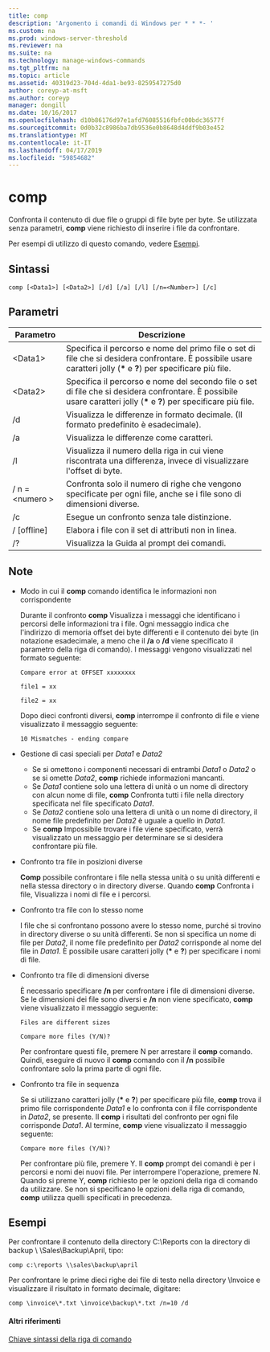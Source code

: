 ```yaml
---
title: comp
description: 'Argomento i comandi di Windows per * * *- '
ms.custom: na
ms.prod: windows-server-threshold
ms.reviewer: na
ms.suite: na
ms.technology: manage-windows-commands
ms.tgt_pltfrm: na
ms.topic: article
ms.assetid: 40319d23-704d-4da1-be93-8259547275d0
author: coreyp-at-msft
ms.author: coreyp
manager: dongill
ms.date: 10/16/2017
ms.openlocfilehash: d10b86176d97e1afd76085516fbfc00bdc36577f
ms.sourcegitcommit: 0d0b32c8986ba7db9536e0b8648d4ddf9b03e452
ms.translationtype: MT
ms.contentlocale: it-IT
ms.lasthandoff: 04/17/2019
ms.locfileid: "59854682"
---
```

# <a name="comp"></a>comp



Confronta il contenuto di due file o gruppi di file byte per byte. Se utilizzata senza parametri, **comp** viene richiesto di inserire i file da confrontare.

Per esempi di utilizzo di questo comando, vedere [Esempi](#BKMK_examples).

## <a name="syntax"></a>Sintassi

```
comp [<Data1>] [<Data2>] [/d] [/a] [/l] [/n=<Number>] [/c]
```

## <a name="parameters"></a>Parametri

|Parametro|Descrizione|
|---------|-----------|
|\<Data1>|Specifica il percorso e nome del primo file o set di file che si desidera confrontare. È possibile usare caratteri jolly (**&#42;** e **?**) per specificare più file.|
|\<Data2>|Specifica il percorso e nome del secondo file o set di file che si desidera confrontare. È possibile usare caratteri jolly (**&#42;** e **?**) per specificare più file.|
|/d|Visualizza le differenze in formato decimale. (Il formato predefinito è esadecimale).|
|/a|Visualizza le differenze come caratteri.|
|/l|Visualizza il numero della riga in cui viene riscontrata una differenza, invece di visualizzare l'offset di byte.|
|/ n =\<numero >|Confronta solo il numero di righe che vengono specificate per ogni file, anche se i file sono di dimensioni diverse.|
|/c|Esegue un confronto senza tale distinzione.|
|/ [offline]|Elabora i file con il set di attributi non in linea.|
|/?|Visualizza la Guida al prompt dei comandi.|

## <a name="remarks"></a>Note

-   Modo in cui il **comp** comando identifica le informazioni non corrispondente

    Durante il confronto **comp** Visualizza i messaggi che identificano i percorsi delle informazioni tra i file. Ogni messaggio indica che l'indirizzo di memoria offset dei byte differenti e il contenuto dei byte (in notazione esadecimale, a meno che il **/a** o **/d** viene specificato il parametro della riga di comando). I messaggi vengono visualizzati nel formato seguente:

    `Compare error at OFFSET xxxxxxxx`

    `file1 = xx`

    `file2 = xx`

    Dopo dieci confronti diversi, **comp** interrompe il confronto di file e viene visualizzato il messaggio seguente:

    `10 Mismatches - ending compare`
-   Gestione di casi speciali per *Data1* e *Data2*  
    -   Se si omettono i componenti necessari di entrambi *Data1* o *Data2* o se si omette *Data2*, **comp** richiede informazioni mancanti.
    -   Se *Data1* contiene solo una lettera di unità o un nome di directory con alcun nome di file, **comp** Confronta tutti i file nella directory specificata nel file specificato *Data1*.
    -   Se *Data2* contiene solo una lettera di unità o un nome di directory, il nome file predefinito per *Data2* è uguale a quello in *Data1*.
    -   Se **comp** Impossibile trovare i file viene specificato, verrà visualizzato un messaggio per determinare se si desidera confrontare più file.
-   Confronto tra file in posizioni diverse

    **Comp** possibile confrontare i file nella stessa unità o su unità differenti e nella stessa directory o in directory diverse. Quando **comp** Confronta i file, Visualizza i nomi di file e i percorsi.
-   Confronto tra file con lo stesso nome

    I file che si confrontano possono avere lo stesso nome, purché si trovino in directory diverse o su unità differenti. Se non si specifica un nome di file per *Data2*, il nome file predefinito per *Data2* corrisponde al nome del file in *Data1*. È possibile usare caratteri jolly (**&#42;** e **?**) per specificare i nomi di file.
-   Confronto tra file di dimensioni diverse

    È necessario specificare **/n** per confrontare i file di dimensioni diverse. Se le dimensioni dei file sono diversi e **/n** non viene specificato, **comp** viene visualizzato il messaggio seguente:

    `Files are different sizes`

    `Compare more files (Y/N)?`

    Per confrontare questi file, premere N per arrestare il **comp** comando. Quindi, eseguire di nuovo il **comp** comando con il **/n** possibile confrontare solo la prima parte di ogni file.
-   Confronto tra file in sequenza

    Se si utilizzano caratteri jolly (**&#42;** e **?**) per specificare più file, **comp** trova il primo file corrispondente *Data1* e lo confronta con il file corrispondente in *Data2*, se presente. Il **comp** i risultati del confronto per ogni file corrisponde *Data1*. Al termine, **comp** viene visualizzato il messaggio seguente:

    `Compare more files (Y/N)?`

    Per confrontare più file, premere Y. Il **comp** prompt dei comandi è per i percorsi e nomi dei nuovi file. Per interrompere l'operazione, premere N. Quando si preme Y, **comp** richiesto per le opzioni della riga di comando da utilizzare. Se non si specificano le opzioni della riga di comando, **comp** utilizza quelli specificati in precedenza.

## <a name="BKMK_examples"></a>Esempi

Per confrontare il contenuto della directory C:\Reports con la directory di backup \\ \\Sales\Backup\April, tipo:
```
comp c:\reports \\sales\backup\april
```
Per confrontare le prime dieci righe dei file di testo nella directory \Invoice e visualizzare il risultato in formato decimale, digitare:
```
comp \invoice\*.txt \invoice\backup\*.txt /n=10 /d
```

#### <a name="additional-references"></a>Altri riferimenti

[Chiave sintassi della riga di comando](command-line-syntax-key.md)